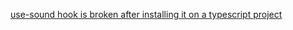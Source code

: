 [use-sound hook is broken after installing it on a typescript project](https://github.com/joshwcomeau/use-sound/issues/135)
